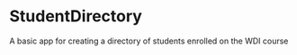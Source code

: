 StudentDirectory
================

A basic app for creating a directory of students enrolled on the WDI course